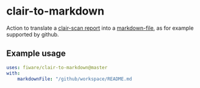 # clair-to-markdown

Action to translate a [clair-scan report](https://github.com/quay/clair) into a [markdown-file](https://en.wikipedia.org/wiki/Markdown), as for example supported by github.

## Example usage

```yaml
uses: fiware/clair-to-markdown@master
with:
    markdownFile: "/github/workspace/README.md
```
